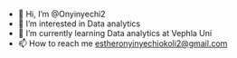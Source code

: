 - 👋 Hi, I’m @Onyinyechi2
- 👀 I’m interested in Data analytics 
- 🌱 I’m currently learning Data analytics at Vephla Uni
- 📫 How to reach me estheronyinyechiokoli2@gmail.com


